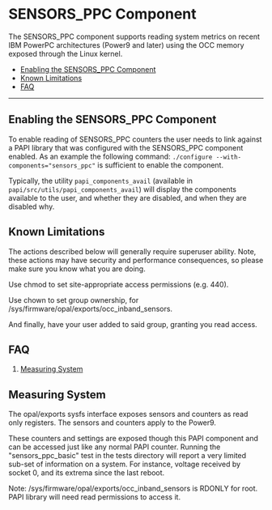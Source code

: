 # SENSORS\_PPC Component

The SENSORS\_PPC component supports reading system metrics on recent IBM PowerPC architectures (Power9 and later) using the OCC memory exposed through the Linux kernel.

* [Enabling the SENSORS\_PPC Component](#enabling-the-sensors_ppc-component)
* [Known Limitations](#known-limitations)
* [FAQ](#faq)

***
## Enabling the SENSORS\_PPC Component

To enable reading of SENSORS\_PPC counters the user needs to link against a
PAPI library that was configured with the SENSORS\_PPC component enabled. As an
example the following command: `./configure --with-components="sensors_ppc"` is
sufficient to enable the component.

Typically, the utility `papi_components_avail` (available in
`papi/src/utils/papi_components_avail`) will display the components available
to the user, and whether they are disabled, and when they are disabled why.

## Known Limitations
The actions described below will generally require superuser ability.
Note, these actions may have security and performance consequences, so please
make sure you know what you are doing.

Use chmod to set site-appropriate access permissions (e.g. 440).

Use chown to set group ownership, for /sys/firmware/opal/exports/occ\_inband\_sensors.

And finally, have your user added to said group, granting you read access.

## FAQ

1. [Measuring System](#measuring-system)

## Measuring System

The opal/exports sysfs interface exposes sensors and counters as read only
registers. The sensors and counters apply to the Power9.

These counters and settings are exposed though this PAPI component and can be
accessed just like any normal PAPI counter. Running the "sensors\_ppc\_basic"
test in the tests directory will report a very limited sub-set of information
on a system. For instance, voltage received by socket 0, and its extrema since
the last reboot.

Note: /sys/firmware/opal/exports/occ\_inband\_sensors is RDONLY for root. PAPI
library will need read permissions to access it.

